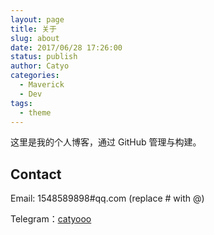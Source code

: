 ```yaml
---
layout: page
title: 关于
slug: about
date: 2017/06/28 17:26:00
status: publish
author: Catyo
categories: 
  - Maverick
  - Dev
tags: 
  - theme
---
```


这里是我的个人博客，通过 GitHub 管理与构建。


## Contact

Email: 1548589898#qq.com (replace # with @)

Telegram：[catyooo](https://t.me/lgtmd)
